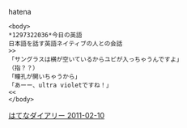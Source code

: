 
hatena

```
<body>
*1297322036*今日の英語
日本語を話す英語ネイティブの人との会話
>>
「サングラスは横が空いているからユビが入っちゃうんですよ」
（指？？）
「瞳孔が開いちゃうから」
「あーー、ultra violetですね！」
<<
</body>
```


[はてなダイアリー 2011-02-10](https://nishiohirokazu.hatenadiary.org/archive/2011/02/10)